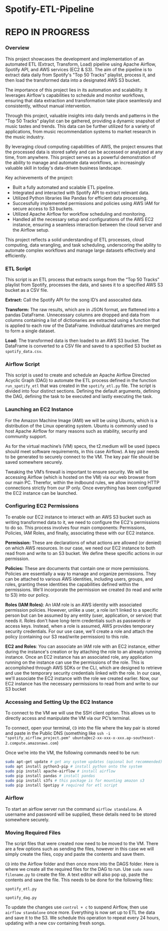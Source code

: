 # Spotify-ETL-Pipeline

# REPO IN PROGRESS

### **Overview**

This project showcases the development and implementation of an automated ETL (Extract, Transform, Load) pipeline using Apache Airflow, Spotify API, and AWS services (EC2 & S3). The aim of the pipeline is to extract data daily from Spotify's "Top 50 Tracks" playlist, process it, and then load the transformed data into a designated AWS S3 bucket.

The importance of this project lies in its automation and scalability. It leverages Airflow's capabilities to schedule and monitor workflows, ensuring that data extraction and transformation take place seamlessly and consistently, without manual intervention.

Through this project, valuable insights into daily trends and patterns in the "Top 50 Tracks" playlist can be gathered, providing a dynamic snapshot of music tastes and trends. This data can be further utilized for a variety of applications, from music recommendation systems to market research in the music industry.

By leveraging cloud computing capabilities of AWS, the project ensures that the processed data is stored safely and can be accessed or analyzed at any time, from anywhere. This project serves as a powerful demonstration of the ability to manage and automate data workflows, an increasingly valuable skill in today's data-driven business landscape.

Key achievements of the project:

- Built a fully automated and scalable ETL pipeline.
- Integrated and interacted with Spotify API to extract relevant data.
- Utilized Python libraries like Pandas for efficient data processing.
- Successfully implemented permissions and policies using AWS IAM for secure access to S3 buckets.
- Utilized Apache Airflow for workflow scheduling and monitoring.
- Handled all the necessary setup and configurations of the AWS EC2 instance, ensuring a seamless interaction between the cloud server and the Airflow setup.

This project reflects a solid understanding of ETL processes, cloud computing, data wrangling, and task scheduling, underscoring the ability to automate complex workflows and manage large datasets effectively and efficiently.

### ETL Script

This script is an ETL process that extracts songs from the “Top 50 Tracks” playlist from Spotify, processes the data, and saves it to a specified AWS S3 bucket as a CSV file.

**Extract:** Call the Spotify API for the song ID’s and assocaited data.

**Transform:** The raw results, which are in JSON format, are flattened into a pandas DataFrame. Unnecessary columns are dropped and data from columns containing a list of dictionaries are extracted using a function that is applied to each row of the DataFrame. Individual dataframes are merged to form a single dataset.

**Load:** The transformed data is then loaded to an AWS S3 bucket. The DataFrame is converted to a CSV file and saved to a specified S3 bucket as `spotify_data.csv`.

### Airflow Script

This script is used to create and schedule an Apache Airflow Directed Acyclic Graph (DAG) to automate the ETL process defined in the function `run_spotify_etl` that was created in the `spotify_etl.py` file. The script is divided into four distinct sections. Defining the default arguments, defining the DAG, defining the task to be executed and lastly executing the task.

### Launching an EC2 Instance

For the Amazon Machine Image (AMI) we will be using Ubuntu, which is a distribution of the Linux operating system. Ubuntu is commonly used to host Apache Airflow for many reasons such as stability, security and community support. 

As for the virtual machine’s (VM) specs, the t2.medium will be used (specs should meet software requirements, in this case Airflow). A key pair needs to be generated to securely connect to the VM. The key pair file should be saved somewhere securely.

Tweaking the VM’s firewall is important to ensure security. We will be accessing Airflow (which is hosted on the VM) via our web browser from our main PC. Therefor, within the indbound rules, we allow incoming HTTP connections strictly from our IP only. Once everything has been configured the EC2 instance can be launched.

### Configuring EC2 Permissions

To enable our EC2 instance to interact with an AWS S3 bucket such as writing transformed data to it, we need to configure the EC2's permissions to do so. This process involves four main components: Permissions, Policies, IAM Roles, and finally, associating these with our EC2 instance.

**Permission:** These are declarations of what actions are allowed (or denied) on which AWS resources. In our case, we need our EC2 instance to both read from and write to an S3 bucket. We define these specific actions in our permission.

**Policies:** These are documents that contain one or more permissions. Policies are essentially a way to manage and organize permissions. They can be attached to various AWS identities, including users, groups, and roles, granting these identities the capabilities defined within the permissions. We'll incorporate the permission we created (to read and write to S3) into our policy.

**Roles (IAM Roles)**: An IAM role is an AWS identity with associated permission policies. However, unlike a user, a role isn't linked to a specific person but can be assumed by any entity (user, application, or service) that needs it. Roles don't have long-term credentials such as passwords or access keys. Instead, when a role is assumed, AWS provides temporary security credentials. For our use case, we'll create a role and attach the policy (containing our S3 read/write permission) to this role.

**EC2 and Roles**: You can associate an IAM role with an EC2 instance, either during the instance's creation or by attaching the role to an already running instance. Once an EC2 instance has an associated role, any application running on the instance can use the permissions of the role. This is accomplished through AWS SDKs or the CLI, which are designed to retrieve and use the temporary security credentials linked with the role. In our case, we'll associate the EC2 instance with the role we created earlier. Now, our EC2 instance has the necessary permissions to read from and write to our S3 bucket

### Accessing and Setting Up the EC2 Instance

To connect to the VM we will use the SSH client option. This allows us to directly access and manipulate the VM via our PC’s terminal. 

To connect, open your terminal, `CD` into the file where the key pair is stored and paste in the Public DNS (something like `ssh -i "spotify_airflow_project.pem" ubuntu@ec2-xx-xxx-x-xxx.ap-southeast-2.compute.amazonaws.com`)

Once we’re into the VM, the following commands need to be run:

```bash
sudo apt-get update # get any system updates (opional but recommended)
sudo apt install python3-pip # install python onto the system
sudo pip install apache-airflow # install airflow
sudo pip install pandas # install pandas 
sudo pip install s3fs # this package is for mounting amazon s3
sudo pip install Spotipy # required for etl script
```

### Airflow

To start an airflow server run the command `airflow standalone`. A username and password will be supplied, these details need to be stored somewhere securely. 

### Moving Required Files

The script files that were created now need to be moved to the VM. There are a few options such as sending the files, however in this case we will simply create the files, copy and paste the contents and save them.

`CD` into the Airflow folder and then once more into the DAGS folder. Here is where we create all the required files for the DAG to run. Use `sudo nano filename.py` to create the file. A text editor will also pop up, paste the contents and save the file. This needs to be done for the following files:

`spotify_etl.py`

`spotify_dag.py`

To update the changes use `control + c` to suspend Airflow, then use `airflow standalone` once more. Everything is now set up to ETL the data and save it to the S3. We schedule this operation to repeat every 24 hours, updating with a new csv containing fresh songs.

